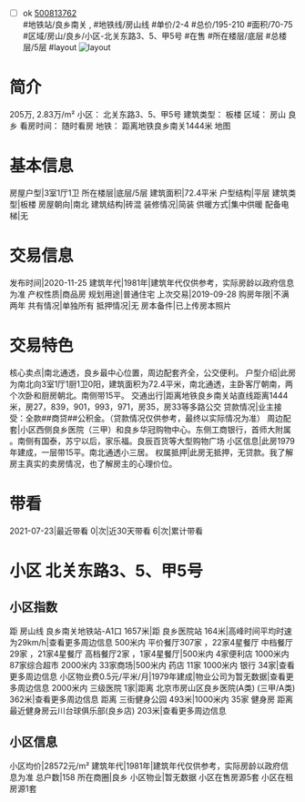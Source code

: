 - [ ] ok [500813762](https://bj.5i5j.com/ershoufang/500813762.html)  
 #地铁站/良乡南关 ,  #地铁线/房山线
#单价/2-4 #总价/195-210 #面积/70-75   #区域/房山/良乡/小区-北关东路3、5、甲5号 #在售 #所在楼层/底层 #总楼层/5层 #layout 
![layout](http://image2a.5i5j.com/scm/HOUSE_CUSTOMER/c392b85d94904d63b3ae0bbfd14e02fe.jpg_P5.jpg) 
# 简介 
 205万,  2.83万/m² 
小区： 北关东路3、5、甲5号
建筑类型： 板楼
区域： 房山 良乡
看房时间： 随时看房
地铁： 距离地铁良乡南关1444米 地图
# 基本信息 
 房屋户型|3室1厅1卫
所在楼层|底层/5层
建筑面积|72.4平米
户型结构|平层
建筑类型|板楼
房屋朝向|南北
建筑结构|砖混
装修情况|简装
供暖方式|集中供暖
配备电梯|无
# 交易信息 
 发布时间|2020-11-25
建筑年代|1981年|建筑年代仅供参考，实际房龄以政府信息为准
产权性质|商品房
规划用途|普通住宅
上次交易|2019-09-28
购房年限|不满两年
共有情况|单独所有
抵押情况|无
房本备件|已上传房本照片
# 交易特色 
 核心卖点|南北通透，良乡最中心位置，周边配套齐全，公交便利。
户型介绍|此房为南北向3室1厅1厨1卫0阳，建筑面积为72.4平米，南北通透，主卧客厅朝南，两个次卧和厨房朝北。南侧带15平。
交通出行|距离地铁良乡南关站直线距离1444米，房27，839，901，993，971，房35，房33等多路公交
贷款情况|业主接受：全款##商贷##公积金。（贷款情况仅供参考，最终以实际情况为准）
周边配套|小区西侧良乡医院（三甲）和良乡华冠购物中心。东侧工商银行，首师大附属  。南侧有国泰，苏宁以后，家乐福。良辰百货等大型购物广场
小区信息|此房1979年建成，一层带15平。南北通透小三居。
权属抵押|此房无抵押，无贷款。我了解房主真实的卖房情况，也了解房主的心理价位。
# 带看 
 2021-07-23|最近带看	 0|次|近30天带看	 6|次|累计带看
# 小区 北关东路3、5、甲5号
## 小区指数 
 距 房山线 良乡南关地铁站-A1口 1657米|距 良乡医院站 164米|高峰时间平均时速为29km/h|查看更多周边信息
500米内 平价餐厅307家 ，22家4星餐厅
中档餐厅29家 ，21家4星餐厅
高档餐厅2家 ，1家4星餐厅|500米内 4家便利店
1000米内 87家综合超市
2000米内 33家商场|500米内 药店 11家
1000米内 银行 34家|查看更多周边信息
小区物业费0.5元/平米/月|1979年建成|物业公司为暂无数据|查看更多周边信息
2000米内 三级医院 1家|距离 北京市房山区良乡医院(A类) (三甲/A类) 362米|查看更多周边信息
距离 三街健身公园 493米|1000米内 35家 健身房
距离最近健身房云川台球俱乐部(良乡店) 203米|查看更多周边信息
## 小区信息 
 小区均价|28572元/m²
建筑年代|1981年|建筑年代仅供参考，实际房龄以政府信息为准
总户数|158
所在商圈|良乡
小区物业|暂无数据
小区在售房源5套
小区在租房源1套
